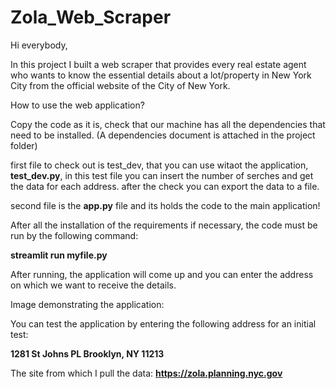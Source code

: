# Zola_Web_Scraper

Hi everybody,

In this project I built a web scraper that provides every real estate agent who wants to know the essential details about a lot/property in New York City from the official website of the City of New York.

How to use the web application?

Copy the code as it is, check that our machine has all the dependencies that need to be installed. (A dependencies document is attached in the project folder)

first file to check out is test_dev, that you can use witaot the application, **test_dev.py**, in this test file you can insert the number of serches and get the data for each address. 
after the check you can export the data to a file. 

second file is the **app.py** file and its holds the code to the main application! 

After all the installation of the requirements if necessary, the code must be run by the following command:

**streamlit run myfile.py**

After running, the application will come up and you can enter the address on which we want to receive the details.

Image demonstrating the application:

You can test the application by entering the following address for an initial test:
 
**1281 St Johns PL Brooklyn, NY 11213**

The site from which I pull the data: **https://zola.planning.nyc.gov**

